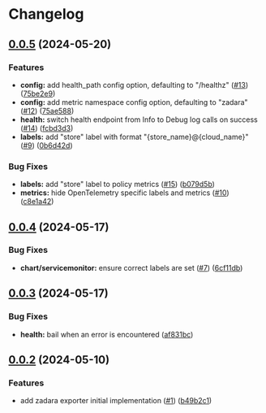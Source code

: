 # Changelog

## [0.0.5](https://github.com/krystal/zadara-exporter/compare/v0.0.4...v0.0.5) (2024-05-20)


### Features

* **config:** add health_path config option, defaulting to "/healthz" ([#13](https://github.com/krystal/zadara-exporter/issues/13)) ([75be2e9](https://github.com/krystal/zadara-exporter/commit/75be2e9983b2cdee409bcff1c626a99f2918429a))
* **config:** add metric namespace config option, defaulting to "zadara" ([#12](https://github.com/krystal/zadara-exporter/issues/12)) ([75ae588](https://github.com/krystal/zadara-exporter/commit/75ae5884d900df13f32feb0948cf88a2d1bb0e93))
* **health:** switch health endpoint from Info to Debug log calls on success ([#14](https://github.com/krystal/zadara-exporter/issues/14)) ([fcbd3d3](https://github.com/krystal/zadara-exporter/commit/fcbd3d35ec6aec331139d2e9276f9108e1494bc8))
* **labels:** add "store" label with format "{store_name}@{cloud_name}" ([#9](https://github.com/krystal/zadara-exporter/issues/9)) ([0b6d42d](https://github.com/krystal/zadara-exporter/commit/0b6d42ded7555aebe502961e2f2f195fe9f4954b))


### Bug Fixes

* **labels:** add "store" label to policy metrics ([#15](https://github.com/krystal/zadara-exporter/issues/15)) ([b079d5b](https://github.com/krystal/zadara-exporter/commit/b079d5bf74f5dced39264144d3d9a379c469bd2f))
* **metrics:** hide OpenTelemetry specific labels and metrics ([#10](https://github.com/krystal/zadara-exporter/issues/10)) ([c8e1a42](https://github.com/krystal/zadara-exporter/commit/c8e1a42239d9c9254182d6ddd59a2dea003814e3))

## [0.0.4](https://github.com/krystal/zadara-exporter/compare/v0.0.3...v0.0.4) (2024-05-17)


### Bug Fixes

* **chart/servicemonitor:** ensure correct labels are set ([#7](https://github.com/krystal/zadara-exporter/issues/7)) ([6cf11db](https://github.com/krystal/zadara-exporter/commit/6cf11dbf14315f72b670b35051f6b15e97391653))

## [0.0.3](https://github.com/krystal/zadara-exporter/compare/v0.0.2...v0.0.3) (2024-05-17)


### Bug Fixes

* **health:** bail when an error is encountered ([af831bc](https://github.com/krystal/zadara-exporter/commit/af831bc457b1bf5f494d8c8c49be6da399d27852))

## [0.0.2](https://github.com/krystal/zadara-exporter/compare/v0.0.1...v0.0.2) (2024-05-10)


### Features

* add zadara exporter initial implementation ([#1](https://github.com/krystal/zadara-exporter/issues/1)) ([b49b2c1](https://github.com/krystal/zadara-exporter/commit/b49b2c17f70fe228bac62d8a45308400661f71fd))
